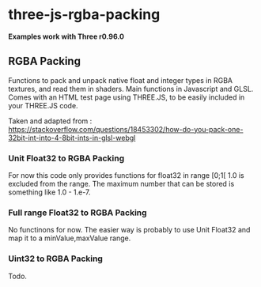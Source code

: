 three-js-rgba-packing
================

**Examples work with Three r0.96.0**

## RGBA Packing ##

Functions to pack and unpack native float and integer types in RGBA textures, and read them in shaders.
Main functions in Javascript and GLSL.
Comes with an HTML test page using THREE.JS, to be easily included in your THREE.JS code.

Taken and adapted from :
https://stackoverflow.com/questions/18453302/how-do-you-pack-one-32bit-int-into-4-8bit-ints-in-glsl-webgl

### Unit Float32 to RGBA Packing ###

For now this code only provides functions for float32 in range [0;1[
1.0 is excluded from the range. The maximum number that can be stored is something like 1.0 - 1.e-7.

### Full range Float32 to RGBA Packing ###

No functinons for now. The easier way is probably to use Unit Float32 and map it to a minValue,maxValue range.

### Uint32 to RGBA Packing ###

Todo.


